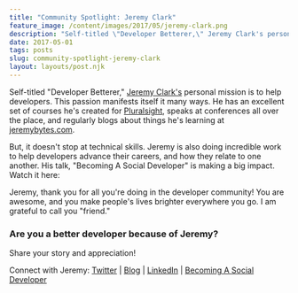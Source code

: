 ```yaml
---
title: "Community Spotlight: Jeremy Clark"
feature_image: /content/images/2017/05/jeremy-clark.png
description: "Self-titled \"Developer Betterer,\" Jeremy Clark's personal mission is to help developers. This passion manifests itself it many ways. He has…"
date: 2017-05-01
tags: posts
slug: community-spotlight-jeremy-clark
layout: layouts/post.njk
---
```


Self-titled "Developer Betterer," [Jeremy Clark's](https://twitter.com/jeremybytes) personal mission is to help developers. This passion manifests itself it many ways. He has an excellent set of courses he's created for [Pluralsight](https://www.pluralsight.com/authors/jeremy-clark), speaks at conferences all over the place, and regularly blogs about things he's learning at [jeremybytes.com](http://www.jeremybytes.com/).

But, it doesn't stop at technical skills. Jeremy is also doing incredible work to help developers advance their careers, and how they relate to one another. His talk, "Becoming A Social Developer" is making a big impact. Watch it here:

Jeremy, thank you for all you're doing in the developer community! You are awesome, and you make people's lives brighter everywhere you go. I am grateful to call you "friend."

### Are you a better developer because of Jeremy?

Share your story and appreciation!

Connect with Jeremy: [Twitter](https://twitter.com/jeremybytes) | [Blog](http://www.jeremybytes.com/) | [LinkedIn](https://www.linkedin.com/in/jeremy-clark-21a6822/) | [Becoming A Social Developer](http://www.becomingasocialdeveloper.com/)
